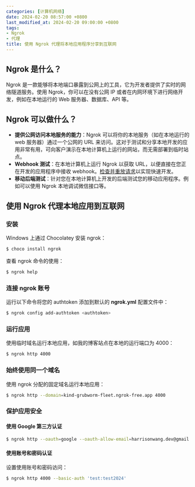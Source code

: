 ```yaml
---
categories: [计算机网络]
date: 2024-02-20 08:57:00 +0800
last_modified_at: 2024-02-20 09:00:00 +0800
tags:
- Ngrok
- 代理
title: 使用 Ngrok 代理将本地应用程序分享到互联网
---
```


## Ngrok 是什么？

Ngrok 是一款能够将本地端口暴露到公网上的工具，它为开发者提供了实时的网络隧道服务。使用 Ngrok，你可以在没有公网 IP 或者在内网环境下进行网络开发，例如在本地运行的 Web 服务器、数据库、API 等。

## Ngrok 可以做什么？

- **提供公网访问本地服务的能力**：Ngrok 可以将你的本地服务（如在本地运行的 web 服务器）通过一个公网的 URL 来访问。这对于测试和分享本地开发的应用非常有用，可向客户演示在本地计算机上运行的网站，而无需部署到临时站点。
- **Webhook 测试**：在本地计算机上运行 Ngrok 以获取 URL，以便直接在您正在开发的应用程序中接收 webhook。[检查并重放请求](https://ngrok.com/docs/agent/web-inspection-interface/)以实现快速开发。
- **移动后端测试**：针对您在本地计算机上开发的后端测试您的移动应用程序。例如可以使用 Ngrok 本地调试微信接口等。

## 使用 Ngrok 代理本地应用到互联网

### 安装

Windows 上通过 Chocolatey 安装 ngrok：

```bash
$ choco install ngrok
```

查看 ngrok 命令的使用：

```bash
$ ngrok help
```

### 连接 ngrok 账号

运行以下命令将您的 authtoken 添加到默认的 **ngrok.yml** 配置文件中：

```bash
$ ngrok config add-authtoken <authtoken>
```

### 运行应用

使用临时域名运行本地应用，如我的博客站点在本地的运行端口为 4000：

```bash
$ ngrok http 4000
```

### 始终使用同一个域名

使用 ngrok 分配的固定域名运行本地应用：

```bash
$ ngrok http --domain=kind-grubworm-fleet.ngrok-free.app 4000
```

### 保护应用安全

#### 使用 Google 第三方认证

```bash
$ ngrok http --oauth=google --oauth-allow-email=harrisonwang.dev@gmail.com 4000
```

#### 使用账号和密码认证

设置使用账号和密码访问：

```bash
$ ngrok http 4000 --basic-auth 'test:test2024'
```
